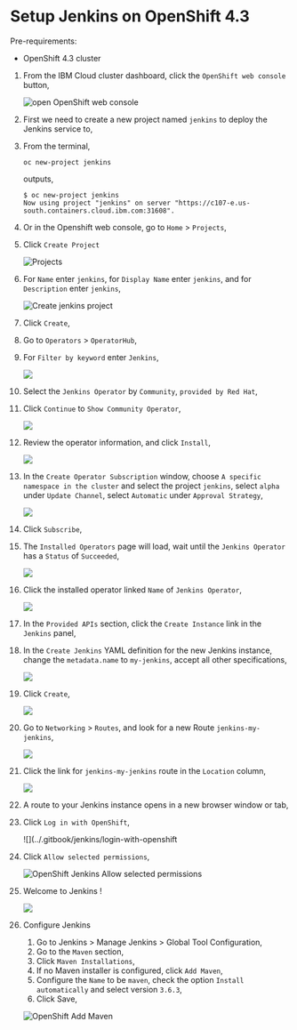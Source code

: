 # Setup Jenkins on OpenShift 4.3

Pre-requirements:
- OpenShift 4.3 cluster

1. From the IBM Cloud cluster dashboard, click the `OpenShift web console` button,

    ![open OpenShift web console](../.gitbook/jenkins/openshift-web-console-button.png)

2. First we need to create a new project named `jenkins` to deploy the Jenkins service to,

3.  From the terminal,

    ```
    oc new-project jenkins
    ```

    outputs,
    
    ```
    $ oc new-project jenkins
    Now using project "jenkins" on server "https://c107-e.us-south.containers.cloud.ibm.com:31608".
    ```

4. Or in the Openshift web console, go to `Home` > `Projects`,
5. Click `Create Project`

    ![Projects](../.gitbook/jenkins/projects.png)

6. For `Name` enter `jenkins`, for `Display Name` enter `jenkins`, and for `Description` enter `jenkins`,

    ![Create jenkins project](../.gitbook/jenkins/jenkins-project.png)

7. Click `Create`,
8. Go to `Operators` > `OperatorHub`,
9.  For `Filter by keyword` enter `Jenkins`,

    ![](../.gitbook/jenkins/operatorhub-jenkins.png)

10. Select the `Jenkins Operator` by `Community`, `provided by Red Hat`,
11. Click `Continue` to `Show Community Operator`,

    ![](../.gitbook/jenkins/show-community-operator.png)

12. Review the operator information, and click `Install`,

    ![](../.gitbook/jenkins/install-jenkins-operator.png)

13. In the `Create Operator Subscription` window, choose `A specific namespace in the cluster` and select the project `jenkins`, select `alpha` under `Update Channel`, select `Automatic` under `Approval Strategy`,

    ![](../.gitbook/jenkins/jenkins-operator-config.png)

14. Click `Subscribe`,
15. The `Installed Operators` page will load, wait until the `Jenkins Operator` has a `Status` of `Succeeded`,

    ![](../.gitbook/jenkins/installed-operator-succeeded.png)

16. Click the installed operator linked `Name` of `Jenkins Operator`,

    ![](../.gitbook/jenkins/jenkins-operator-details.png)

17. In the `Provided APIs` section, click the `Create Instance` link in the `Jenkins` panel,
18. In the `Create Jenkins` YAML definition for the new Jenkins instance, change the `metadata.name` to `my-jenkins`, accept all other specifications,

    ![](../.gitbook/jenkins/jenkins-yaml.png)

19. Click `Create`,

    ![](../.gitbook/jenkins/jenkins-instance-created.png)

20. Go to `Networking` > `Routes`, and look for a new Route `jenkins-my-jenkins`,

    ![](../.gitbook/jenkins/jenkins-route.png)

21. Click the link for `jenkins-my-jenkins` route in the `Location` column,

    ![](../.gitbook/jenkins/jenkins-route.png)

22. A route to your Jenkins instance opens in a new browser window or tab,
23. Click `Log in with OpenShift`,

    ![](../.gitbook/jenkins/login-with-openshift

24. Click `Allow selected permissions`,

    ![OpenShift Jenkins Allow selected permissions](../.gitbook/jenkins/jenkins-login-set-permissions.png)

25. Welcome to Jenkins !

    ![](../.gitbook/jenkins/welcome-to-jenkins.png)

26. Configure Jenkins
    1. Go to Jenkins > Manage Jenkins > Global Tool Configuration,
    2. Go to the `Maven` section, 
    3. Click `Maven Installations`,
    4. If no Maven installer is configured, click `Add Maven`,
    5. Configure the `Name` to be `maven`, check the option `Install automatically` and select version `3.6.3`,
    6. Click Save,

    ![OpenShift Add Maven](../.gitbook/jenkins/jenkins-add-maven.png)
